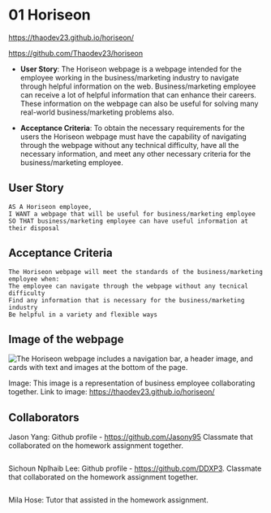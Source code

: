 # 01 Horiseon 

https://thaodev23.github.io/horiseon/

https://github.com/Thaodev23/horiseon

* **User Story**: The Horiseon webpage is a webpage intended for the employee working in the business/marketing industry to navigate through helpful information on the web. Business/marketing employee can receive a lot of helpful information that can enhance their careers. These information on the webpage can also be useful for solving many real-world business/marketing problems also. 

* **Acceptance Criteria**: To obtain the necessary requirements for the users the Horiseon webpage must have the capability of navigating through the webpage without any technical difficulty, have all the necessary information, and meet any other necessary criteria for the business/marketing employee.  


## User Story

```
AS A Horiseon employee,
I WANT a webpage that will be useful for business/marketing employee
SO THAT business/marketing employee can have useful information at their disposal
```

## Acceptance Criteria

```
The Horiseon webpage will meet the standards of the business/marketing employee when:
The employee can navigate through the webpage without any tecnical difficulty
Find any information that is necessary for the business/marketing industry
Be helpful in a variety and flexible ways
```


## Image of the webpage

![The Horiseon webpage includes a navigation bar, a header image, and cards with text and images at the bottom of the page.](https://github.com/Thaodev23/horiseon/assets/143896750/6e6c8cfa-ed5f-4d31-9497-9930cd4cf8af)

Image: This image is a representation of business employee collaborating together. Link to image: https://thaodev23.github.io/horiseon/

## Collaborators


Jason Yang:
Github profile - https://github.com/Jasony95
Classmate that collaborated on the homework assignment together.
 ```

```
Sichoun Nplhaib Lee:
Github profile - https://github.com/DDXP3.
Classmate that collaborated on the homework assignment together.
```

```
Mila Hose:
Tutor that assisted in the homework assignment. 
```
